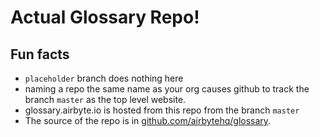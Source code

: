 # Actual Glossary Repo!

## Fun facts

- `placeholder` branch does nothing here
- naming a repo the same name as your org causes github to track the branch `master` as the top level website.
- glossary.airbyte.io is hosted from this repo from the branch `master`
- The source of the repo is in [github.com/airbytehq/glossary](https://github.com/airbytehq/glossary/).

